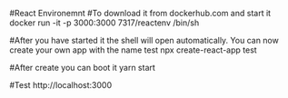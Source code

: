 #React Environemnt
#To download it from dockerhub.com and start it 
docker run -it -p 3000:3000 7317/reactenv /bin/sh


#After you have started it the shell will open automatically. You can now create your own app with the name test
npx create-react-app test


#After create you can boot it
yarn start

#Test 
http://localhost:3000






